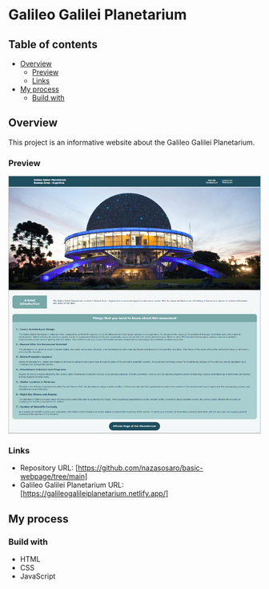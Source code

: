 # Galileo Galilei Planetarium

## Table of contents

- [Overview](#overview)
  - [Preview](#preview)
  - [Links](#links)
- [My process](#my-process)
  - [Build with](#build-with)

## Overview
This project is an informative website about the Galileo Galilei Planetarium. 

### Preview
<div>
  <div style='display: flex'; flex-direction: column; justify-content: center; width: 100%; gap: 20px; padding: 25px 0'>
    <img src='./images/galileo-galilei.png'/>
  </div>
</div>

### Links
- Repository URL: [https://github.com/nazasosaro/basic-webpage/tree/main]
- Galileo Galilei Planetarium URL: [https://galileogalileiplanetarium.netlify.app/]

## My process
### Build with
- HTML
- CSS
- JavaScript
